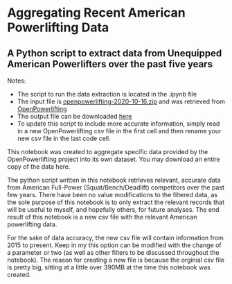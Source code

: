 # Aggregating Recent American Powerlifting Data
 ## A Python script to extract data from Unequipped American Powerlifters over the past five years

Notes: 
- The script to run the data extraction is located in the .ipynb file
- The input file is [openpowerlifting-2020-10-16.zip](https://github.com/brianmcabee/Aggregating-Recent-American-Powerlifting-Data/blob/main/openpowerlifting-2020-10-16.zip) and was retrieved from [OpenPowerlifting](https://www.openpowerlifting.org/)
- The output file can be downloaded [here](https://github.com/brianmcabee/Aggregating-Recent-American-Powerlifting-Data/blob/main/usa_sbd_data_2020-10-16.csv)
- To update this script to include more accurate information, simply read in a new OpenPowerlifting csv file in the first cell and then rename your new csv file in the last code cell.

This notebook was created to aggregate specific data provided by the OpenPowerlifting project into its own dataset. You may download an entire copy of the data here.

The python script written in this notebook retrieves relevant, accurate data from American Full-Power (Squat/Bench/Deadlift) competitors over the past few years. There have been no value modifications to the filtered data, as the sole purpose of this notebook is to only extract the relevant records that will be useful to myself, and hopefully others, for future analyses. The end result of this notebook is a new csv file with the relevant American powerlifting data.

For the sake of data accuracy, the new csv file will contain information from 2015 to present. Keep in my this option can be modified with the change of a parameter or two (as well as other filters to be discussed throughout the notebook). The reason for creating a new file is because the orginial csv file is pretty big, sitting at a little over 390MB at the time this notebook was created.
